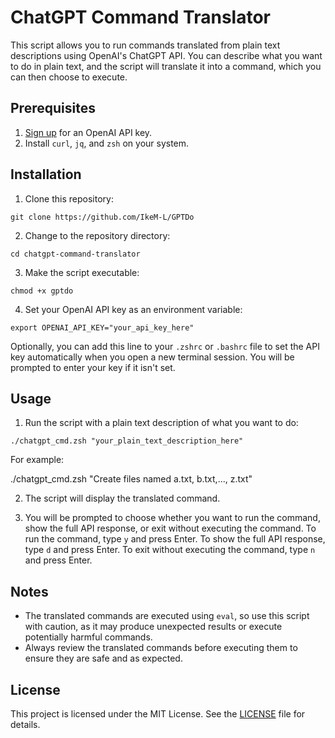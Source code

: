 # ChatGPT Command Translator

This script allows you to run commands translated from plain text descriptions using OpenAI's ChatGPT API. You can describe what you want to do in plain text, and the script will translate it into a command, which you can then choose to execute.

## Prerequisites

1. [Sign up](https://beta.openai.com/signup/) for an OpenAI API key.
2. Install `curl`, `jq`, and `zsh` on your system.

## Installation

1. Clone this repository:

``git clone https://github.com/IkeM-L/GPTDo``


2. Change to the repository directory:

``cd chatgpt-command-translator``


3. Make the script executable:

``chmod +x gptdo``

4. Set your OpenAI API key as an environment variable:

``export OPENAI_API_KEY="your_api_key_here"``

Optionally, you can add this line to your `.zshrc` or `.bashrc` file to set the API key automatically when you open a new terminal session. You will be prompted to enter your key if it isn't set.

## Usage

1. Run the script with a plain text description of what you want to do:

``./chatgpt_cmd.zsh "your_plain_text_description_here"``

For example:

./chatgpt_cmd.zsh "Create files named a.txt, b.txt,..., z.txt"


2. The script will display the translated command.

3. You will be prompted to choose whether you want to run the command, show the full API response, or exit without executing the command. To run the command, type `y` and press Enter. To show the full API response, type `d` and press Enter. To exit without executing the command, type `n` and press Enter.

## Notes

- The translated commands are executed using `eval`, so use this script with caution, as it may produce unexpected results or execute potentially harmful commands.
- Always review the translated commands before executing them to ensure they are safe and as expected.

## License

This project is licensed under the MIT License. See the [LICENSE](LICENSE) file for details.
 
